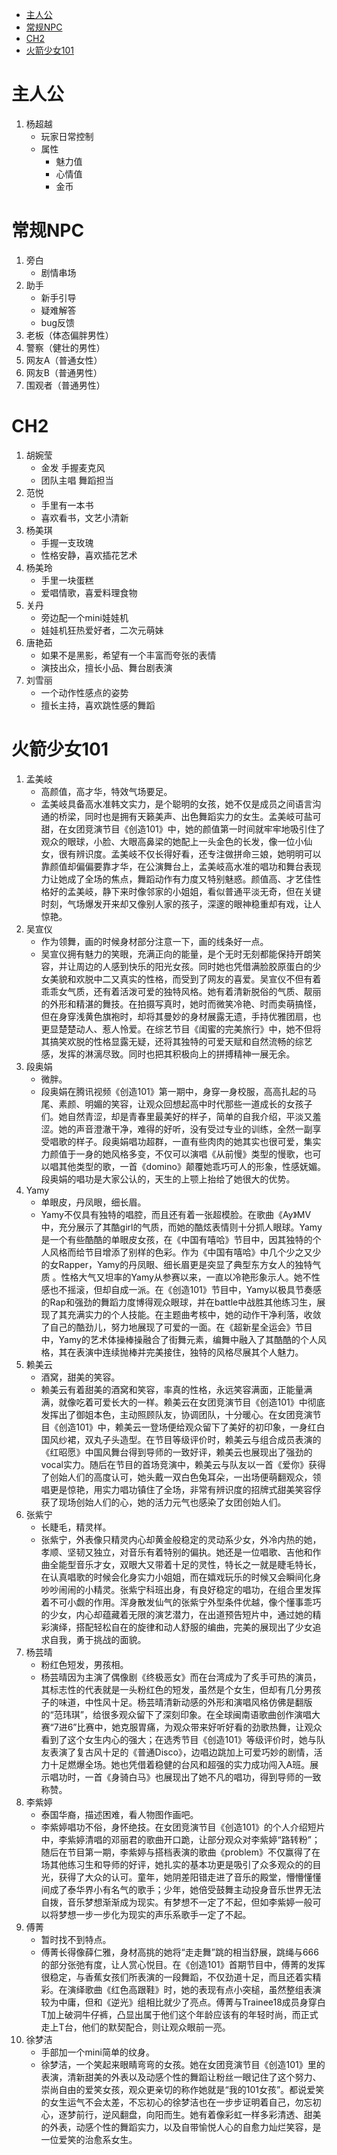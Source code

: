<!-- TOC -->

- [主人公](#主人公)
- [常规NPC](#常规npc)
- [CH2](#ch2)
- [火箭少女101](#火箭少女101)

<!-- /TOC -->

# 主人公
1. 杨超越
    * 玩家日常控制
    * 属性
        * 魅力值
        * 心情值
        * 金币
# 常规NPC
1. 旁白 
    * 剧情串场
2. 助手
    * 新手引导 
    * 疑难解答
    * bug反馈
3. 老板（体态偏胖男性）
4. 警察（健壮的男性）
5. 网友A（普通女性）
6. 网友B（普通男性）
7. 围观者（普通男性）

# CH2
1. 胡婉莹
    * 金发 手握麦克风
    * 团队主唱 舞蹈担当
2. 范悦
    * 手里有一本书
    * 喜欢看书，文艺小清新
3. 杨美琪
    * 手握一支玫瑰
    * 性格安静，喜欢插花艺术
4. 杨美玲
    * 手里一块蛋糕
    * 爱唱情歌，喜爱料理食物
5. 关丹
    * 旁边配一个mini娃娃机
    * 娃娃机狂热爱好者，二次元萌妹
6. 唐艳茹
    * 如果不是黑影，希望有一个丰富而夸张的表情
    * 演技出众，擅长小品、舞台剧表演
7. 刘雪丽
    * 一个动作性感点的姿势
    * 擅长主持，喜欢跳性感的舞蹈

#  火箭少女101
1. 孟美岐  
    * 高颜值，高才华，特效气场要足。
    * 孟美岐具备高水准韩文实力，是个聪明的女孩，她不仅是成员之间语言沟通的桥梁，同时也是拥有天籁美声、出色舞蹈实力的女生。孟美岐可盐可甜，在女团竞演节目《创造101》中，她的颜值第一时间就牢牢地吸引住了观众的眼球，小脸、大眼高鼻梁的她配上一头金色的长发，像一位小仙女，很有辨识度。孟美岐不仅长得好看，还专注做拼命三娘，她明明可以靠颜值却偏偏要靠才华，在公演舞台上，孟美岐高水准的唱功和舞台表现力让她成了全场的焦点，舞蹈动作有力度又特别魅惑。颜值高、才艺佳性格好的孟美岐，静下来时像邻家的小姐姐，看似普通平淡无奇，但在关键时刻，气场爆发开来却又像别人家的孩子，深邃的眼神稳重却有戏，让人惊艳。      
2. 吴宣仪
    * 作为领舞，画的时候身材部分注意一下，画的线条好一点。
    * 吴宣仪拥有魅力的笑眼，充满正向的能量，是个无时无刻都能保持开朗笑容，并让周边的人感到快乐的阳光女孩。同时她也凭借满脸胶原蛋白的少女美貌和欢脱中二又真实的性格，而受到了网友的喜爱。吴宣仪不但有着乖乖女气质，还有着活泼可爱的独特风格。她有着清新脱俗的气质、靓丽的外形和精湛的舞技。在拍摄写真时，她时而微笑冷艳、时而卖萌搞怪，但在身穿浅黄色旗袍时，却将其曼妙的身材展露无遗，手持优雅团扇，也更显楚楚动人、惹人怜爱。在综艺节目《闺蜜的完美旅行》中，她不但将其搞笑欢脱的性格显露无疑，还将其独特的可爱天赋和自然流畅的综艺感，发挥的淋漓尽致。同时也把其积极向上的拼搏精神一展无余。
3. 段奥娟
    * 微胖。
    * 段奥娟在腾讯视频《创造101》第一期中，身穿一身校服，高高扎起的马尾、素颜、明媚的笑容，让观众回想起高中时代那些一道成长的女孩子们。她自然青涩，却是青春里最美好的样子，简单的自我介绍，平淡又羞涩。她的声音澄澈干净，难得的好听，没有受过专业的训练，全然一副享受唱歌的样子。段奥娟唱功超群，一直有些肉肉的她其实也很可爱，集实力颜值于一身的她风格多变，不仅可以演唱《从前慢》类型的慢歌，也可以唱其他类型的歌，一首《domino》颠覆她乖巧可人的形象，性感妩媚。段奥娟的唱功是大家公认的，天生的上颚上抬给了她很大的优势。
4. Yamy
    * 单眼皮，丹凤眼，细长眉。
    * Yamy不仅具有独特的唱腔，而且还有着一张超模脸。在歌曲《Ay》MV中，充分展示了其酷girl的气质，而她的酷炫表情则十分抓人眼球。Yamy是一个有些酷酷的单眼皮女孩，在《中国有嘻哈》节目中，因其独特的个人风格而给节目增添了别样的色彩。作为《中国有嘻哈》中几个少之又少的女Rapper，Yamy的丹凤眼、细长眉更是突显了典型东方女人的独特气质 。性格大气又坦率的Yamy从参赛以来，一直以冷艳形象示人。她不性感也不摇滚，但却自成一派。在《创造101》节目中，Yamy以极具节奏感的Rap和强劲的舞蹈力度博得观众眼球，并在battle中战胜其他练习生，展现了其充满实力的个人技能。在主题曲考核中，她的动作干净利落，收敛了自己的酷劲儿，努力地展现了可爱的一面。在《超新星全运会》节目中，Yamy的艺术体操棒操融合了街舞元素，编舞中融入了其酷酷的个人风格，其在表演中连续抛棒并完美接住，独特的风格尽展其个人魅力。
5. 赖美云
    * 酒窝，甜美的笑容。
    * 赖美云有着甜美的酒窝和笑容，率真的性格，永远笑容满面，正能量满满，就像吃着可爱长大的一样。赖美云在女团竞演节目《创造101》中彻底发挥出了御姐本色，主动照顾队友，协调团队，十分暖心。在女团竞演节目《创造101》中，赖美云一登场便给观众留下了美好的初印象，一身红白国风纱裙，双丸子头造型。在节目等级评价时，赖美云与组合成员表演的《红昭愿》中国风舞台得到导师的一致好评，赖美云也展现出了强劲的vocal实力。随后在节目的首场竞演中，赖美云与队友以一首《爱你》获得了创始人们的高度认可，她头戴一双白色兔耳朵，一出场便萌翻观众，领唱更是惊艳，用实力唱功镇住了全场，非常有辨识度的招牌式甜美笑容俘获了现场创始人们的心，她的活力元气也感染了女团创始人们。
6. 张紫宁
    * 长睫毛，精灵样。
    * 张紫宁，外表像只精灵内心却黄金般稳定的灵动系少女，外冷内热的她，孝顺、坚韧又独立，对音乐有着特别的偏执。她还是一位唱歌、吉他和作曲全能型音乐才女，双眼大又带着十足的灵性，特长之一就是睫毛特长，在认真唱歌的时候会化身实力小姐姐，而在嬉戏玩乐的时候又会瞬间化身吵吵闹闹的小精灵。张紫宁科班出身，有良好稳定的唱功，在组合里发挥着不可小觑的作用。浑身散发仙气的张紫宁外型条件优越，像个懂事乖巧的少女，内心却蕴藏着无限的演艺潜力，在出道预告短片中，通过她的精彩演绎，搭配轻松自在的旋律和动人舒服的编曲，完美的展现出了少女追求自我，勇于挑战的面貌。
7. 杨芸晴
    * 粉红色短发，男孩相。
    * 杨芸晴因为主演了偶像剧《终极恶女》而在台湾成为了炙手可热的演员，其标志性的代表就是一头粉红色的短发，虽然是个女生，但却有几分男孩子的味道，中性风十足。杨芸晴清新动感的外形和演唱风格仿佛是翻版的“范玮琪”，给很多观众留下了深刻印象。在全球闽南语歌曲创作演唱大赛“7进6”比赛中，她克服胃痛，为观众带来好听好看的劲歌热舞，让观众看到了这个女生内心的强大；在选秀节目《创造101》等级评价时，她与队友表演了复古风十足的《普通Disco》，边唱边跳加上可爱巧妙的剧情，活力十足燃爆全场。她也凭借着稳健的台风和超强的实力成功闯入A班。展示唱功时，一首《身骑白马》也展现出了她不凡的唱功，得到导师的一致称赞。
8. 李紫婷
    * 泰国华裔，描述困难，看人物图作画吧。
    * 李紫婷唱功不俗，身怀绝技。在女团竞演节目《创造101》的个人介绍短片中，李紫婷清唱的邓丽君的歌曲开口跪，让部分观众对李紫婷“路转粉”；随后在节目第一期，李紫婷与搭档表演的歌曲《problem》不仅赢得了在场其他练习生和导师的好评，她扎实的基本功更是吸引了众多观众的的目光，获得了大众的认可。童年，她阴差阳错走进了音乐的殿堂，懵懵懂懂间成了泰华界小有名气的歌手；少年，她倍受鼓舞主动投身音乐世界无法自拨，音乐梦想渐渐成为现实。有梦想不一定了不起，但如李紫婷一般可以将梦想一步一步化为现实的声乐系歌手一定了不起。
9. 傅菁
    * 暂时找不到特点。
    * 傅菁长得像薛仁雅，身材高挑的她将“走走舞”跳的相当舒展，跳绳与666的部分张弛有度，让人赏心悦目。在《创造101》首期节目中，傅菁的发挥很稳定，与香蕉女孩们所表演的一段舞蹈，不仅劲道十足，而且还着实精彩。在演绎歌曲《红色高跟鞋》时，她的表现有点小突槌，虽然整组表演较为中庸，但和《逆光》组相比就少了亮点。傅菁与Trainee18成员身穿白T加上破洞牛仔裤，凸显出属于他们这个年龄应该有的年轻时尚，而正式走上T台，他们的默契配合，则让观众眼前一亮。
10. 徐梦洁
    * 手部加一个mini简单的纹身。
    * 徐梦洁，一个笑起来眼睛弯弯的女孩。她在女团竞演节目《创造101》里的表演，清新甜美的外表以及动感个性的舞蹈让粉丝一眼记住了这个努力、崇尚自由的爱笑女孩，观众更亲切的称作她就是“我的101女孩”。都说爱笑的女生运气不会太差，不忘初心的徐梦洁也在一步步证明着自己，勿忘初心，逐梦前行，逆风翻盘，向阳而生。她有着像彩虹一样多彩清透、甜美的外表，动感个性的舞蹈实力，以及自带愉悦人心的自愈力灿烂笑容，是一位爱笑的治愈系女生。
